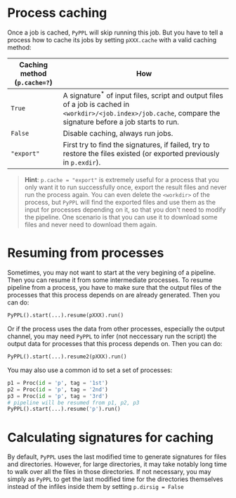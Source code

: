 <!-- toc -->

# Process caching
Once a job is cached, `PyPPL` will skip running this job. But you have to tell a process how to cache its jobs by setting `pXXX.cache` with a valid caching method:

|Caching method (`p.cache=?`)|How|
|-|-|
|`True`|A signature<sup>*</sup> of input files, script and output files of a job is cached in `<workdir>/<job.index>/job.cache`, compare the signature before a job starts to run.|
|`False`| Disable caching, always run jobs.|
|`"export"`| First try to find the signatures, if failed, try to restore the files existed (or exported previously in `p.exdir`).|

> **Hint**: `p.cache = "export"` is extremely useful for a process that you only want it to run successfully once, export the result files and never run the process again. You can even delete the `<workdir>` of the process, but `PyPPL` will find the exported files and use them as the input for processes depending on it, so that you don't need to modify the pipeline.
One scenario is that you can use it to download some files and never need to download them again.

# Resuming from processes
Sometimes, you may not want to start at the very begining of a pipeline. Then you can resume it from some intermediate processes.
To resume pipeline from a process, you have to make sure that the output files of the processes that this process depends on are already generated. Then you can do:
```python
PyPPL().start(...).resume(pXXX).run()
```
Or if the process uses the data from other processes, especially the output channel, you may need `PyPPL` to infer (not neccessary run the script) the output data for processes that this process depends on. Then you can do:
```python
PyPPL().start(...).resume2(pXXX).run()
```
You may also use a common id to set a set of processes:
```python
p1 = Proc(id = 'p', tag = '1st')
p2 = Proc(id = 'p', tag = '2nd')
p3 = Proc(id = 'p', tag = '3rd')
# pipeline will be resumed from p1, p2, p3
PyPPL().start(...).resume('p').run()
```

# Calculating signatures for caching
By default, `PyPPL` uses the last modified time to generate signatures for files and directories. However, for large directories, it may take notably long time to walk over all the files in those directories. If not necessary, you may simply as `PyPPL` to get the last modified time for the directories themselves instead of the infiles inside them by setting `p.dirsig = False`
